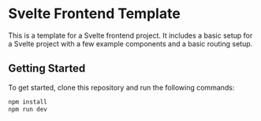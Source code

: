 # Svelte Frontend Template

This is a template for a Svelte frontend project. It includes a basic setup for a Svelte project with a few example components and a basic routing setup.

## Getting Started

To get started, clone this repository and run the following commands:

```bash
npm install
npm run dev
```
